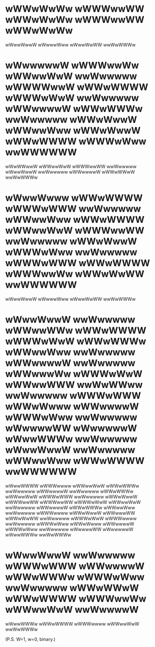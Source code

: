 # wWWwWwWw wWWWwwWW wWWwWwWw wWWWwwWW wWWwWwWw
wWwwWwwW wWwwwWww wWwwWwWW wwWwWWWw
# wWwwwwwW wWWWwwWw wWWwwWwW wwWwwwww wWWWWwwW wWWwWWWW wWWWwWwW wwWwwwww wWWwwwwW wWWwWWWw wwWwwwww wWWwWwwW wWWwwWww wWWwWwwW wWWwWWWW wWWWwWww wwWWWWWW
wWwWWwwW wWWwwWwW wWWWwwWW wwWwwwww wWwwWwwW wwWwwwww wWWwwwwW wWWwWWwW wwWwWWWw
# wWwwWwww wWWwWWWW wWWWwWWW wwWwwwww wWWwwWww wWWwWWWW wWWwwWwW wWWWwwWW wwWwwwww wWWwWwwW wWWWwWww wwWwwwww wWWWwWWW wWWwWWWW wWWWwwWw wWWwWwWW wwWWWWWW
wWwwWwwW wWwwwWww wWwwWwWW wwWwWWWw
# wWwwWwwW wwWwwwww wWWwwWWw wWWwWWWW wWWWwWwW wWWwWWWw wWWwwWww wwWwwwww wWWwwwwW wwWwwwww wWWwwwWw wWWWwWwW wWWwwWWW wwWwWWww wwWwwwww wWWWwWWW wWWwWwww wWWwwwwW wWWWwWww wwWwwwww wWwwwwWW wWwwwwwW wWwwWWWw wwWwwwww wWwwWwwW wwWwwwww wWWwwWww wWWwWWWW wwWWWWWW
wWwwWWWW wWWWwwww wWWwwWwW wWWwWWWw wwWwwwww wWWwwwwW wwWwwwww wWWwWWWw wWWwwWwW wWWWwWWW wwWwwwww wWWwWwwW wWWWwwWW wWWWwwWW wWWWwWwW wWWwwWwW wwWwwwww wWWwwwwW wWWwWWWw wWWwwWww wwWwwwww wWWWwwww wWWwWwwW wWWwwwWW wWWwWwWW wwWwwwww wWWWwWwW wWWWwwww wwWwwwww wWWWwWww wWWwWwww wWWwwwwW wWWWwWww wwWwwwww wWwwwwWW wWwwwwwW wWwwWWWw wwWwWWWw
# wWwwWwwW wwWwwwww wWWWwWWW wWWwwwwW wWWwWWWw wWWWwWww wwWwwwww wWWwWWwW wWWwWWWW wWWWwwWw wWWwwWwW wwWwwwwW
wWwwWWWw wWWwWWWW wWWWwwww wWWwwWwW wwWwWWWw


(P.S. W=1, w=0, binary.)